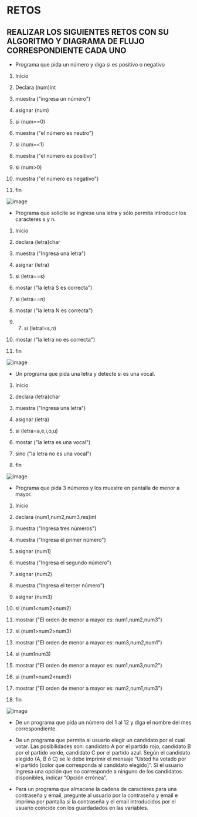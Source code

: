 # RETOS
## REALIZAR LOS SIGUIENTES RETOS CON SU ALGORITMO Y DIAGRAMA DE FLUJO CORRESPONDIENTE CADA UNO 

* Programa que pida un número y diga si es positivo o negativo

1. Inicio

2. Declara (num)int

3. muestra ("ingresa un número")

4. asignar (num)

5. si (num==0)

6. muestra ("el número es neutro")

7. si (num=<1)

8. muestra ("el número es positivo")

9. si (num>0)

10. muestra ("el número es negativo")

11. fin 

![image](https://user-images.githubusercontent.com/103066249/164295666-41829624-20d6-49b9-83c3-128563784add.png)


* Programa que solicite se ingrese una letra y sólo permita introducir los caracteres s y n.

1. Inicio

2. declara (letra)char

3. muestra ("Ingresa una letra")

4. asignar (letra)

5. si (letra==s)

6. mostar ("la letra S es correcta")

7. si (letra==n)

8. mostar ("la letra N es correcta") 

9. 7. si (letra!=s,n)

10. mostar ("la letra no es correcta")  

11. fin

![image](https://user-images.githubusercontent.com/103066249/164296725-e3099603-85d2-4eff-a071-e277f64ef777.png)



* Un programa que pida una letra y detecte si es una vocal. 


1. Inicio

2. declara (letra)char

3. muestra ("Ingresa una letra")

4. asignar (letra)

5. si (letra=a,e,i,o,u)

6. mostar ("la letra es una vocal")

8. sino ("la letra no es una vocal") 

9. fin

![image](https://user-images.githubusercontent.com/103066249/164298736-9fc90ad6-e657-4f60-98cc-1ed41f9e61dc.png)



* Programa que pida 3 números y los muestre en pantalla de menor a mayor. 


1. Inicio

2. declara (num1,num2,num3,res)int

3. muestra ("Ingresa tres números")

4. muestra ("Ingresa el primer número")

5. asignar (num1)

6. muestra ("Ingresa el segundo número")

7. asignar (num2) 

8. muestra ("Ingresa el tercer número")

9. asignar (num3)

10. si (num1<num2<num2)

11. mostrar ("El orden de menor a mayor es: num1,num2,num3")

12. si (num1>num2>num3)

13. mostrar ("El orden de menor a mayor es: num3,num2,num1")

14. si (num1<num2>num3)

15. mostrar ("El orden de menor a mayor es: num1,num3,num2")
  
16. si (num1>num2<num3)
                     
17. mostrar  ("El orden de menor a mayor es: num2,num1,num3")                       
  
16. fin 
                        
![image](https://user-images.githubusercontent.com/103066249/164302718-a23dcd40-9154-4cab-9152-65cece0eff07.png)

                        


* De un programa que pida un número del 1 al 12 y diga el nombre del mes correspondiente.
  
  
  
  
  
  
  
* De un programa que permita al usuario elegir un candidato por el cual votar. Las posibilidades son: candidato A por el partido rojo, candidato B por el partido verde, candidato C por el partido azul. Según el candidato elegido (A, B ó C) se le debe imprimir el mensaje “Usted ha votado por el partido [color que corresponda al candidato elegido]”. Si el usuario ingresa una opción que no corresponde a ninguno de los candidatos disponibles, indicar “Opción errónea”.
* Para un programa que almacene la cadena de caracteres para una contraseña y email, pregunte al usuario por la contraseña y email e imprima por pantalla si la contraseña y el email introducidos por el usuario coincide con los guardadados en las variables.
